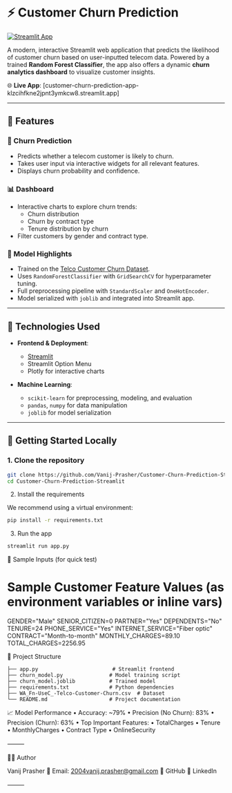 # ⚡ Customer Churn Prediction 

[![Streamlit App](https://img.shields.io/badge/Streamlit-Live_App-brightgreen?logo=streamlit)](https://vanij-customer-churn-prediction-app.streamlit.app/)


A modern, interactive Streamlit web application that predicts the likelihood of customer churn based on user-inputted telecom data. Powered by a trained **Random Forest Classifier**, the app also offers a dynamic **churn analytics dashboard** to visualize customer insights.

🌐 **Live App**: [customer-churn-prediction-app-klzcihfkne2jpnt3ymkcw8.streamlit.app]

---

## 📌 Features

### 🔮 Churn Prediction
- Predicts whether a telecom customer is likely to churn.
- Takes user input via interactive widgets for all relevant features.
- Displays churn probability and confidence.

### 📊 Dashboard
- Interactive charts to explore churn trends:
  - Churn distribution
  - Churn by contract type
  - Tenure distribution by churn
- Filter customers by gender and contract type.

### 🔧 Model Highlights
- Trained on the [Telco Customer Churn Dataset](https://www.kaggle.com/blastchar/telco-customer-churn).
- Uses `RandomForestClassifier` with `GridSearchCV` for hyperparameter tuning.
- Full preprocessing pipeline with `StandardScaler` and `OneHotEncoder`.
- Model serialized with `joblib` and integrated into Streamlit app.

---

## 🧠 Technologies Used

- **Frontend & Deployment**:
  - [Streamlit](https://streamlit.io/)
  - Streamlit Option Menu
  - Plotly for interactive charts

- **Machine Learning**:
  - `scikit-learn` for preprocessing, modeling, and evaluation
  - `pandas`, `numpy` for data manipulation
  - `joblib` for model serialization

---

## 🚀 Getting Started Locally

### 1. Clone the repository

```bash
git clone https://github.com/Vanij-Prasher/Customer-Churn-Prediction-Streamlit.git
cd Customer-Churn-Prediction-Streamlit
```

2. Install the requirements

We recommend using a virtual environment:
```bash
pip install -r requirements.txt
```
3. Run the app
```bash
streamlit run app.py
```

🧪 Sample Inputs (for quick test)
# Sample Customer Feature Values (as environment variables or inline vars)
GENDER="Male"
SENIOR_CITIZEN=0
PARTNER="Yes"
DEPENDENTS="No"
TENURE=24
PHONE_SERVICE="Yes"
INTERNET_SERVICE="Fiber optic"
CONTRACT="Month-to-month"
MONTHLY_CHARGES=89.10
TOTAL_CHARGES=2256.95

📁 Project Structure
```
├── app.py                        # Streamlit frontend
├── churn_model.py               # Model training script
├── churn_model.joblib           # Trained model
├── requirements.txt             # Python dependencies
├── WA_Fn-UseC_-Telco-Customer-Churn.csv  # Dataset
└── README.md                    # Project documentation
```

📈 Model Performance
	•	Accuracy: ~79%
	•	Precision (No Churn): 83%
	•	Precision (Churn): 63%
	•	Top Important Features:
	•	TotalCharges
	•	Tenure
	•	MonthlyCharges
	•	Contract Type
	•	OnlineSecurity

⸻

🙋‍♂️ Author

Vanij Prasher
📧 Email: 2004vanij.prasher@gmail.com
🔗 GitHub
🔗 LinkedIn

⸻
